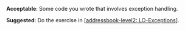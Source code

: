 <panel type="warning" header="`W4.5a` Can explain error handling :star::star:" no-close>
  <include src="../../book/errorHandling/introduction/what/full.md" />
</panel>

<!-- ==================================================================================================== -->

<panel type="warning" header="`W4.5b` Can explain exceptions :star::star:" no-close>
  <include src="../../book/errorHandling/exceptions/what/full.md" />
</panel>

<!-- ==================================================================================================== -->

<panel type="warning" header="`W4.5c` Can do exception handling in code :star::star:" no-close>
  <include src="../../book/errorHandling/exceptions/how/full.md" />
  <panel header=":dart: Evidence" expanded>

**Acceptable**: Some code you wrote that involves exception handling.

**Suggested**: Do the exercise in [[addressbook-level2: LO-Exceptions](https://github.com/nus-cs2103-AY1718S2/addressbook-level2/blob/master/doc/LearningOutcomes.md#handle-exceptions-lo-exceptions)].

<include src="submission.md" />

  </panel>
</panel>

<!-- ==================================================================================================== -->

<panel type="info" header="`W4.5d` Can avoid using exceptions to control normal workflow :star::star::star:" no-close>
  <include src="../../book/errorHandling/exceptions/when/full.md" />
</panel>
